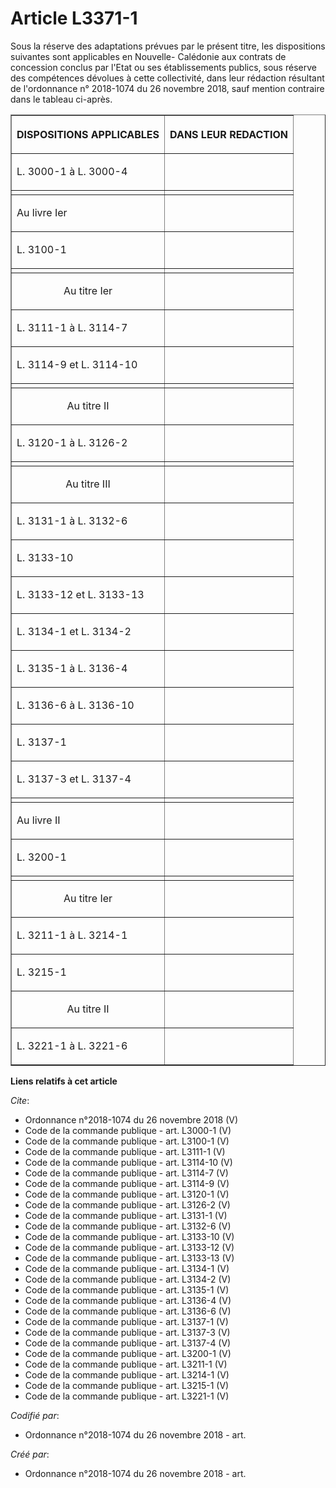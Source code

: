 # Article L3371-1

Sous la réserve des adaptations prévues par le présent titre, les dispositions suivantes sont applicables en Nouvelle-
Calédonie aux contrats de concession conclus par l'Etat ou ses établissements publics, sous réserve des compétences dévolues
à cette collectivité, dans leur rédaction résultant de l'ordonnance n° 2018-1074 du 26 novembre 2018, sauf mention contraire
dans le tableau ci-après. 

<table border="1">
      <tbody><tr>
        <th>

DISPOSITIONS APPLICABLES </th>
        <th>

DANS LEUR REDACTION </th>
      </tr>
      <tr>
        <td align="left" valign="bottom">

L. 3000-1 à L. 3000-4 
</td>
        <td align="center" valign="bottom">
      </td></tr>
      <tr>
        <td align="left">
        </td><td align="left">
      </td></tr>
      <tr>
        <td align="justify">

Au livre Ier </td>
        <td align="left">
      </td></tr>
      <tr>
        <td align="justify">

L. 3100-1 
</td>
        <td align="left">
      </td></tr>
      <tr>
        <td align="left">
        </td><td align="left">
      </td></tr>
      <tr>
        <td align="center">

Au titre Ier </td>
        <td align="left">
      </td></tr>
      <tr>
        <td align="justify">

L. 3111-1 à L. 3114-7 
</td>
        <td align="left">
      </td></tr>
      <tr>
        <td align="justify">

L. 3114-9 et L. 3114-10 
</td>
        <td align="left">
      </td></tr>
      <tr>
        <td align="left">
        </td><td align="left">
      </td></tr>
      <tr>
        <td align="center">

Au titre II </td>
        <td align="left">
      </td></tr>
      <tr>
        <td align="justify">

L. 3120-1 à L. 3126-2 
</td>
        <td align="left">
      </td></tr>
      <tr>
        <td align="left">
        </td><td align="left">
      </td></tr>
      <tr>
        <td align="center">

Au titre III </td>
        <td align="left">
      </td></tr>
      <tr>
        <td align="justify">

L. 3131-1 à L. 3132-6 
</td>
        <td align="left">
      </td></tr>
      <tr>
        <td align="justify">

L. 3133-10 
</td>
        <td align="left">
      </td></tr>
      <tr>
        <td align="justify">

L. 3133-12 et L. 3133-13
</td>
        <td align="left">
      </td></tr>
      <tr>
        <td align="justify">

L. 3134-1 et L. 3134-2 
</td>
        <td align="left">
      </td></tr>
      <tr>
        <td align="justify">

L. 3135-1 à L. 3136-4 
</td>
        <td align="left">
      </td></tr>
      <tr>
        <td align="justify">

L. 3136-6 à L. 3136-10 
</td>
        <td align="left">
      </td></tr>
      <tr>
        <td align="justify">

L. 3137-1 
</td>
        <td align="left">
      </td></tr>
      <tr>
        <td align="justify">

L. 3137-3 et L. 3137-4 
</td>
        <td align="left">
      </td></tr>
      <tr>
        <td align="left">
        </td><td align="left">
      </td></tr>
      <tr>
        <td align="justify">

Au livre II </td>
        <td align="left">
      </td></tr>
      <tr>
        <td align="justify">

L. 3200-1 
</td>
        <td align="left">
      </td></tr>
      <tr>
        <td align="left">
        </td><td align="left">
      </td></tr>
      <tr>
        <td align="center">

Au titre Ier </td>
        <td align="left">
      </td></tr>
      <tr>
        <td align="justify">

L. 3211-1 à L. 3214-1 
</td>
        <td align="left">
      </td></tr>
      <tr>
        <td align="justify">

L. 3215-1 
</td>
        <td align="left">
      </td></tr>
      <tr>
        <td align="center">

Au titre II </td>
        <td align="left">
      </td></tr>
      <tr>
        <td align="justify">

L. 3221-1 à L. 3221-6
</td>
        <td align="left">
      </td></tr>
    </tbody></table>

**Liens relatifs à cet article**

_Cite_:

  - Ordonnance n°2018-1074 du 26 novembre 2018 (V)
  - Code de la commande publique - art. L3000-1 (V)
  - Code de la commande publique - art. L3100-1 (V)
  - Code de la commande publique - art. L3111-1 (V)
  - Code de la commande publique - art. L3114-10 (V)
  - Code de la commande publique - art. L3114-7 (V)
  - Code de la commande publique - art. L3114-9 (V)
  - Code de la commande publique - art. L3120-1 (V)
  - Code de la commande publique - art. L3126-2 (V)
  - Code de la commande publique - art. L3131-1 (V)
  - Code de la commande publique - art. L3132-6 (V)
  - Code de la commande publique - art. L3133-10 (V)
  - Code de la commande publique - art. L3133-12 (V)
  - Code de la commande publique - art. L3133-13 (V)
  - Code de la commande publique - art. L3134-1 (V)
  - Code de la commande publique - art. L3134-2 (V)
  - Code de la commande publique - art. L3135-1 (V)
  - Code de la commande publique - art. L3136-4 (V)
  - Code de la commande publique - art. L3136-6 (V)
  - Code de la commande publique - art. L3137-1 (V)
  - Code de la commande publique - art. L3137-3 (V)
  - Code de la commande publique - art. L3137-4 (V)
  - Code de la commande publique - art. L3200-1 (V)
  - Code de la commande publique - art. L3211-1 (V)
  - Code de la commande publique - art. L3214-1 (V)
  - Code de la commande publique - art. L3215-1 (V)
  - Code de la commande publique - art. L3221-1 (V)

_Codifié par_:

  - Ordonnance n°2018-1074 du 26 novembre 2018 - art.

_Créé par_:

  - Ordonnance n°2018-1074 du 26 novembre 2018 - art.
